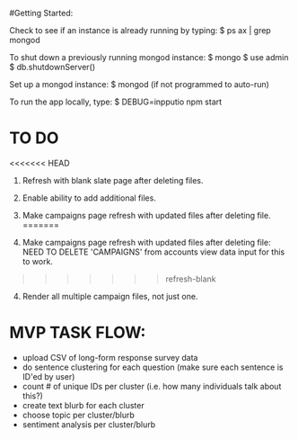 #Getting Started:

Check to see if an instance is already running by typing: 
$ ps ax | grep mongod

To shut down a previously running mongod instance: 
$ mongo
$ use admin
$ db.shutdownServer()

Set up a mongod instance: 
$ mongod (if not programmed to auto-run) 

To run the app locally, type:
$ DEBUG=inpputio npm start


# TO DO

<<<<<<< HEAD
1. Refresh with blank slate page after deleting files. 

2. Enable ability to add additional files.

3. Make campaigns page refresh with updated files 
    after deleting file. 
=======
1. Make campaigns page refresh with updated files 
    after deleting file: NEED TO DELETE 'CAMPAIGNS' from accounts view data input for this to work. 
>>>>>>> refresh-blank
    
4. Render all multiple campaign files, not just one.



# MVP TASK FLOW: 
   - upload CSV of long-form response survey data
   - do sentence clustering for each question (make sure each sentence is ID'ed by user)
   - count # of unique IDs per cluster (i.e. how many individuals talk about this?)
   - create text blurb for each cluster
   - choose topic per cluster/blurb
   - sentiment analysis per cluster/blurb
     

